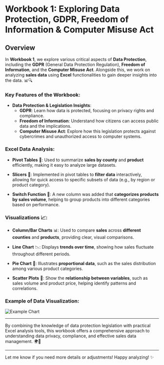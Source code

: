 # Workbook 1: Exploring Data Protection, GDPR, Freedom of Information & Computer Misuse Act

## Overview

In **Workbook 1**, we explore various critical aspects of **Data Protection**, including the **GDPR** (General Data Protection Regulation), **Freedom of Information**, and the **Computer Misuse Act**. Alongside this, we work on analyzing **sales data** using **Excel** functionalities to gain deeper insights into the data. 📊🔍

### Key Features of the Workbook:

- **Data Protection & Legislation Insights**:
  - **GDPR**: Learn how data is protected, focusing on privacy rights and compliance.
  - **Freedom of Information**: Understand how citizens can access public data and the implications.
  - **Computer Misuse Act**: Explore how this legislation protects against cybercrimes and unauthorized access to computer systems.

### Excel Data Analysis:
  
- **Pivot Tables** 🧮: Used to summarize **sales by county** and **product** efficiently, making it easy to analyze large datasets.
  
- **Slicers** 🔲: Implemented in pivot tables to **filter data** interactively, allowing for quick access to specific subsets of data (e.g., by region or product category).
  
- **Switch Function** 🔀: A new column was added that **categorizes products by sales volume**, helping to group products into different categories based on performance.

### Visualizations 📈:
  
- **Column/Bar Charts** 📊: Used to compare **sales** across **different counties** and **products**, providing clear, visual comparisons.
  
- **Line Chart** 📉: Displays **trends over time**, showing how sales fluctuate throughout different periods.
  
- **Pie Chart** 🥧: Illustrates **proportional data**, such as the sales distribution among various product categories.
  
- **Scatter Plots** 📍: Show the **relationship between variables**, such as sales volume and product price, helping identify patterns and correlations.

### Example of Data Visualization:

![Example Chart](https://via.placeholder.com/600x300)

---

By combining the knowledge of data protection legislation with practical Excel analysis tools, this workbook offers a comprehensive approach to understanding data privacy, compliance, and effective sales data management. 🌍💼

---

Let me know if you need more details or adjustments! Happy analyzing! ✨
